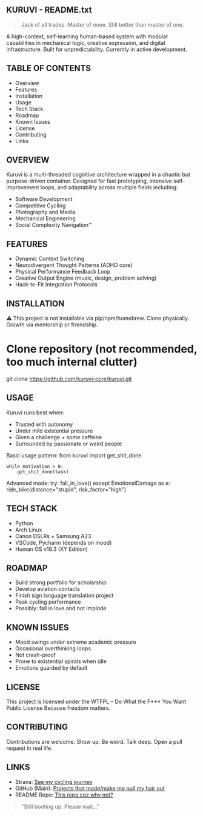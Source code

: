 KURUVI - README.txt
---------------------

> Jack of all trades. Master of none. Still better than master of one.

A high-context, self-learning human-based system with modular capabilities in mechanical logic, creative expression, and digital infrastructure. Built for unpredictability. Currently in active development.


TABLE OF CONTENTS
---------------------
- Overview
- Features
- Installation
- Usage
- Tech Stack
- Roadmap
- Known Issues
- License
- Contributing
- Links


OVERVIEW
---------------------
Kuruvi is a multi-threaded cognitive architecture wrapped in a chaotic but purpose-driven container.
Designed for fast prototyping, intensive self-improvement loops, and adaptability across multiple fields including:

- Software Development
- Competitive Cycling
- Photography and Media
- Mechanical Engineering
- Social Complexity Navigation™


FEATURES
---------------------
- Dynamic Context Switching
- Neurodivergent Thought Patterns (ADHD core)
- Physical Performance Feedback Loop
- Creative Output Engine (music, design, problem solving)
- Hack-to-Fit Integration Protocols


INSTALLATION
---------------------
⚠️ This project is not installable via pip/npm/homebrew.
Clone physically. Growth via mentorship or friendship.

# Clone repository (not recommended, too much internal clutter)
git clone https://github.com/kuruvi-core/kuruvi.git


USAGE
---------------------
Kuruvi runs best when:
- Trusted with autonomy
- Under mild existential pressure
- Given a challenge + some caffeine
- Surrounded by passionate or weird people

Basic usage pattern:
	from kuruvi import get_shit_done

	while motivation > 0:
    	get_shit_done(task)

Advanced mode:
	try:
    	fall_in_love()
	except EmotionalDamage as e:
    	ride_bike(distance="stupid", risk_factor="high")


TECH STACK
---------------------
- Python 
- Arch Linux
- Canon DSLRs + Samsung A23
- VSCode, Pycharm (depends on mood)
- Human OS v18.3 (XY Edition)


ROADMAP
---------------------
- Build strong portfolio for scholarship
- Develop aviation contacts
- Finish sign language translation project
- Peak cycling performance
- Possibly: fall in love and not implode


KNOWN ISSUES
---------------------
- Mood swings under extreme academic pressure
- Occasional overthinking loops
- Not crash-proof
- Prone to existential spirals when idle
- Emotions guarded by default


LICENSE
---------------------
This project is licensed under the WTFPL – Do What the F*** You Want Public License
Because freedom matters.


CONTRIBUTING
---------------------
Contributions are welcome.
Show up. Be weird. Talk deep.
Open a pull request in real life.


LINKS
---------------------
- Strava: [See my cycling journey](https://strava.app.link/VvuvpYPajUb)
- GitHub (Main): [Projects that made/make me pull my hair out](https://github.com/PercyJackson45911)
- README Repo: [This repo coz why not?](https://github.com/PercyJackson45911/aboutme)

> "Still booting up. Please wait..."
